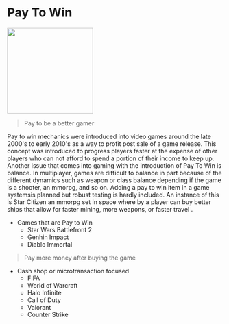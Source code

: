 # Pay To Win

<img src = "https://pbs-prod.linustechtips.com/monthly_2022_07/397694888_LTTWHALELANWallpapers_LightMode.png.de7bcc0df128e3982b7aeb7e1c707f69.png" height ="200">

> Pay to be a better gamer

Pay to win mechanics were introduced into video games around the late 2000's to early 2010's as a way to profit post sale of a game release. This concept was introduced to progress players faster at the expense of other players who can not afford to spend a portion of their income to keep up. Another issue that comes into gaming with the introduction of Pay To Win is balance. In multiplayer, games are difficult to balance in part because of the different dynamics such as weapon or class balance depending if the game is a shooter, an mmorpg, and so on. Adding a pay to win item in a game systemsis planned but robust testing is hardly included. An instance of this is Star Citizen an mmorpg set in space where by a player can buy better ships that allow for faster mining, more weapons, or faster travel .

* Games that are Pay to Win
    * Star Wars Battlefront 2
    * Genhin Impact
    * Diablo Immortal

> Pay more money after buying the game

* Cash shop or microtransaction focused
    * FIFA
    * World of Warcraft
    * Halo Infinite
    * Call of Duty
    * Valorant
    * Counter Strike

